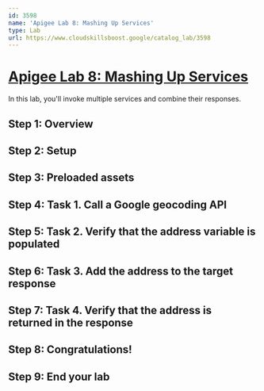 ```yaml
---
id: 3598
name: 'Apigee Lab 8: Mashing Up Services'
type: Lab
url: https://www.cloudskillsboost.google/catalog_lab/3598
---
```


# [Apigee Lab 8: Mashing Up Services](https://www.cloudskillsboost.google/catalog_lab/3598)

In this lab, you'll invoke multiple services and combine their responses.

## Step 1: Overview

## Step 2: Setup

## Step 3: Preloaded assets

## Step 4: Task 1. Call a Google geocoding API

## Step 5: Task 2. Verify that the address variable is populated

## Step 6: Task 3. Add the address to the target response

## Step 7: Task 4. Verify that the address is returned in the response

## Step 8: Congratulations!

## Step 9: End your lab

